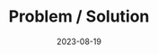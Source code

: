 ---
layout: post
title: "Problem / Solution"
description: "How are we solving the problem?"
date: 2023-08-19
by: 'Archaiv'
icon: 'cpu'
questions:
  - question: 'Problem'
    answer: 'Digital archives have traditionally required tagging so users can search accurately. How can we develop an easier way for archivists and the community to summarise their documents, and make it easier for their users to access what they want?'
    
  - question: 'Solution'
    answer: 'We are using LLMs to allow searching for relevant documents using natural language, this product will be known as Archaiv. We will allow searching using natural language which will return both a natural language response and structured tags.'
    
---
